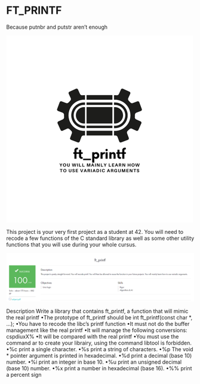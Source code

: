 # FT_PRINTF

Because putnbr and putstr aren’t enough

![Image alt](https://github.com/Sviridovamd/ft_printf-/blob/master/ft_printf_logo.png)

This project is your very first project as a student at 42. You will need to recode a few functions of the C standard library as well as some other utility functions that you will use during your whole cursus. 

![Image alt](https://github.com/Sviridovamd/ft_printf-/blob/master/ft_printf.png)

Description Write a library that contains ft_printf, a function
that will mimic the real printf
•The prototype of ft_printf should be int ft_printf(const char *, ...);
•You have to recode the libc’s printf function
•It must not do the buffer management like the real printf
•It will manage the following conversions: cspdiuxX%
•It will be compared with the real printf
•You must use the command ar to create your librairy, using the command libtool
is forbidden.
•%c print a single character.
•%s print a string of characters.
•%p The void * pointer argument is printed in hexadecimal.
•%d print a decimal (base 10) number.
•%i print an integer in base 10.
•%u print an unsigned decimal (base 10) number.
•%x print a number in hexadecimal (base 16).
•%% print a percent sign
